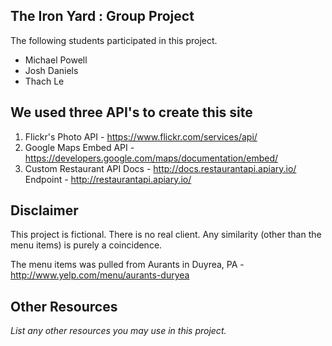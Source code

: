 ## The Iron Yard : Group Project

The following students participated in this project.

* Michael Powell
* Josh Daniels
* Thach Le


## We used three API's to create this site

1. Flickr's Photo API - https://www.flickr.com/services/api/
2. Google Maps Embed API - https://developers.google.com/maps/documentation/embed/
3. Custom Restaurant API
    Docs - http://docs.restaurantapi.apiary.io/
    Endpoint - http://restaurantapi.apiary.io/

## Disclaimer

This project is fictional. There is no real client. Any similarity (other than the menu items) is purely a coincidence. 

The menu items was pulled from Aurants in Duyrea, PA - http://www.yelp.com/menu/aurants-duryea

## Other Resources

_List any other resources you may use in this project._